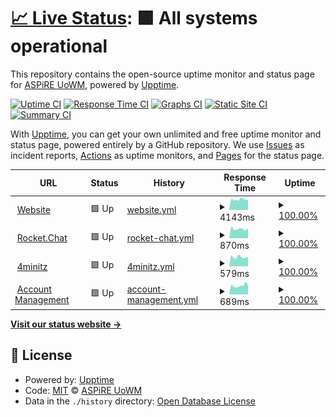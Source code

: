 # [📈 Live Status](https://aspire-uowm.github.io/status): <!--live status--> **🟩 All systems operational**

This repository contains the open-source uptime monitor and status page for [ASPiRE UoWM](https://aspire.uowm.gr), powered by [Upptime](https://github.com/upptime/upptime).

[![Uptime CI](https://github.com/aspire-uowm/status/workflows/Uptime%20CI/badge.svg)](https://github.com/aspire-uowm/status/actions?query=workflow%3A%22Uptime+CI%22)
[![Response Time CI](https://github.com/aspire-uowm/status/workflows/Response%20Time%20CI/badge.svg)](https://github.com/aspire-uowm/status/actions?query=workflow%3A%22Response+Time+CI%22)
[![Graphs CI](https://github.com/aspire-uowm/status/workflows/Graphs%20CI/badge.svg)](https://github.com/aspire-uowm/status/actions?query=workflow%3A%22Graphs+CI%22)
[![Static Site CI](https://github.com/aspire-uowm/status/workflows/Static%20Site%20CI/badge.svg)](https://github.com/aspire-uowm/status/actions?query=workflow%3A%22Static+Site+CI%22)
[![Summary CI](https://github.com/aspire-uowm/status/workflows/Summary%20CI/badge.svg)](https://github.com/aspire-uowm/status/actions?query=workflow%3A%22Summary+CI%22)

With [Upptime](https://upptime.js.org), you can get your own unlimited and free uptime monitor and status page, powered entirely by a GitHub repository. We use [Issues](https://github.com/aspire-uowm/status/issues) as incident reports, [Actions](https://github.com/aspire-uowm/status/actions) as uptime monitors, and [Pages](https://aspire-uowm.github.io/status) for the status page.

<!--start: status pages-->
<!-- This summary is generated by Upptime (https://github.com/upptime/upptime) -->
<!-- Do not edit this manually, your changes will be overwritten -->
<!-- prettier-ignore -->
| URL | Status | History | Response Time | Uptime |
| --- | ------ | ------- | ------------- | ------ |
| <img alt="" src="https://icons.duckduckgo.com/ip3/aspire.uowm.gr.ico" height="13"> [Website](https://aspire.uowm.gr) | 🟩 Up | [website.yml](https://github.com/aspire-uowm/status/commits/HEAD/history/website.yml) | <details><summary><img alt="Response time graph" src="./graphs/website/response-time-week.png" height="20"> 4143ms</summary><br><a href="https://status.aspirewm.eu/history/website"><img alt="Response time 4464" src="https://img.shields.io/endpoint?url=https%3A%2F%2Fraw.githubusercontent.com%2Faspire-uowm%2Fstatus%2FHEAD%2Fapi%2Fwebsite%2Fresponse-time.json"></a><br><a href="https://status.aspirewm.eu/history/website"><img alt="24-hour response time 4145" src="https://img.shields.io/endpoint?url=https%3A%2F%2Fraw.githubusercontent.com%2Faspire-uowm%2Fstatus%2FHEAD%2Fapi%2Fwebsite%2Fresponse-time-day.json"></a><br><a href="https://status.aspirewm.eu/history/website"><img alt="7-day response time 4143" src="https://img.shields.io/endpoint?url=https%3A%2F%2Fraw.githubusercontent.com%2Faspire-uowm%2Fstatus%2FHEAD%2Fapi%2Fwebsite%2Fresponse-time-week.json"></a><br><a href="https://status.aspirewm.eu/history/website"><img alt="30-day response time 4464" src="https://img.shields.io/endpoint?url=https%3A%2F%2Fraw.githubusercontent.com%2Faspire-uowm%2Fstatus%2FHEAD%2Fapi%2Fwebsite%2Fresponse-time-month.json"></a><br><a href="https://status.aspirewm.eu/history/website"><img alt="1-year response time 4464" src="https://img.shields.io/endpoint?url=https%3A%2F%2Fraw.githubusercontent.com%2Faspire-uowm%2Fstatus%2FHEAD%2Fapi%2Fwebsite%2Fresponse-time-year.json"></a></details> | <details><summary><a href="https://status.aspirewm.eu/history/website">100.00%</a></summary><a href="https://status.aspirewm.eu/history/website"><img alt="All-time uptime 99.74%" src="https://img.shields.io/endpoint?url=https%3A%2F%2Fraw.githubusercontent.com%2Faspire-uowm%2Fstatus%2FHEAD%2Fapi%2Fwebsite%2Fuptime.json"></a><br><a href="https://status.aspirewm.eu/history/website"><img alt="24-hour uptime 100.00%" src="https://img.shields.io/endpoint?url=https%3A%2F%2Fraw.githubusercontent.com%2Faspire-uowm%2Fstatus%2FHEAD%2Fapi%2Fwebsite%2Fuptime-day.json"></a><br><a href="https://status.aspirewm.eu/history/website"><img alt="7-day uptime 100.00%" src="https://img.shields.io/endpoint?url=https%3A%2F%2Fraw.githubusercontent.com%2Faspire-uowm%2Fstatus%2FHEAD%2Fapi%2Fwebsite%2Fuptime-week.json"></a><br><a href="https://status.aspirewm.eu/history/website"><img alt="30-day uptime 99.74%" src="https://img.shields.io/endpoint?url=https%3A%2F%2Fraw.githubusercontent.com%2Faspire-uowm%2Fstatus%2FHEAD%2Fapi%2Fwebsite%2Fuptime-month.json"></a><br><a href="https://status.aspirewm.eu/history/website"><img alt="1-year uptime 99.74%" src="https://img.shields.io/endpoint?url=https%3A%2F%2Fraw.githubusercontent.com%2Faspire-uowm%2Fstatus%2FHEAD%2Fapi%2Fwebsite%2Fuptime-year.json"></a></details>
| <img alt="" src="https://icons.duckduckgo.com/ip3/chat.aspirewm.eu.ico" height="13"> [Rocket.Chat](https://chat.aspirewm.eu) | 🟩 Up | [rocket-chat.yml](https://github.com/aspire-uowm/status/commits/HEAD/history/rocket-chat.yml) | <details><summary><img alt="Response time graph" src="./graphs/rocket-chat/response-time-week.png" height="20"> 870ms</summary><br><a href="https://status.aspirewm.eu/history/rocket-chat"><img alt="Response time 911" src="https://img.shields.io/endpoint?url=https%3A%2F%2Fraw.githubusercontent.com%2Faspire-uowm%2Fstatus%2FHEAD%2Fapi%2Frocket-chat%2Fresponse-time.json"></a><br><a href="https://status.aspirewm.eu/history/rocket-chat"><img alt="24-hour response time 832" src="https://img.shields.io/endpoint?url=https%3A%2F%2Fraw.githubusercontent.com%2Faspire-uowm%2Fstatus%2FHEAD%2Fapi%2Frocket-chat%2Fresponse-time-day.json"></a><br><a href="https://status.aspirewm.eu/history/rocket-chat"><img alt="7-day response time 870" src="https://img.shields.io/endpoint?url=https%3A%2F%2Fraw.githubusercontent.com%2Faspire-uowm%2Fstatus%2FHEAD%2Fapi%2Frocket-chat%2Fresponse-time-week.json"></a><br><a href="https://status.aspirewm.eu/history/rocket-chat"><img alt="30-day response time 911" src="https://img.shields.io/endpoint?url=https%3A%2F%2Fraw.githubusercontent.com%2Faspire-uowm%2Fstatus%2FHEAD%2Fapi%2Frocket-chat%2Fresponse-time-month.json"></a><br><a href="https://status.aspirewm.eu/history/rocket-chat"><img alt="1-year response time 911" src="https://img.shields.io/endpoint?url=https%3A%2F%2Fraw.githubusercontent.com%2Faspire-uowm%2Fstatus%2FHEAD%2Fapi%2Frocket-chat%2Fresponse-time-year.json"></a></details> | <details><summary><a href="https://status.aspirewm.eu/history/rocket-chat">100.00%</a></summary><a href="https://status.aspirewm.eu/history/rocket-chat"><img alt="All-time uptime 100.00%" src="https://img.shields.io/endpoint?url=https%3A%2F%2Fraw.githubusercontent.com%2Faspire-uowm%2Fstatus%2FHEAD%2Fapi%2Frocket-chat%2Fuptime.json"></a><br><a href="https://status.aspirewm.eu/history/rocket-chat"><img alt="24-hour uptime 100.00%" src="https://img.shields.io/endpoint?url=https%3A%2F%2Fraw.githubusercontent.com%2Faspire-uowm%2Fstatus%2FHEAD%2Fapi%2Frocket-chat%2Fuptime-day.json"></a><br><a href="https://status.aspirewm.eu/history/rocket-chat"><img alt="7-day uptime 100.00%" src="https://img.shields.io/endpoint?url=https%3A%2F%2Fraw.githubusercontent.com%2Faspire-uowm%2Fstatus%2FHEAD%2Fapi%2Frocket-chat%2Fuptime-week.json"></a><br><a href="https://status.aspirewm.eu/history/rocket-chat"><img alt="30-day uptime 100.00%" src="https://img.shields.io/endpoint?url=https%3A%2F%2Fraw.githubusercontent.com%2Faspire-uowm%2Fstatus%2FHEAD%2Fapi%2Frocket-chat%2Fuptime-month.json"></a><br><a href="https://status.aspirewm.eu/history/rocket-chat"><img alt="1-year uptime 100.00%" src="https://img.shields.io/endpoint?url=https%3A%2F%2Fraw.githubusercontent.com%2Faspire-uowm%2Fstatus%2FHEAD%2Fapi%2Frocket-chat%2Fuptime-year.json"></a></details>
| <img alt="" src="https://icons.duckduckgo.com/ip3/4minitz.aspirewm.eu.ico" height="13"> [4minitz](https://4minitz.aspirewm.eu) | 🟩 Up | [4minitz.yml](https://github.com/aspire-uowm/status/commits/HEAD/history/4minitz.yml) | <details><summary><img alt="Response time graph" src="./graphs/4minitz/response-time-week.png" height="20"> 579ms</summary><br><a href="https://status.aspirewm.eu/history/4minitz"><img alt="Response time 590" src="https://img.shields.io/endpoint?url=https%3A%2F%2Fraw.githubusercontent.com%2Faspire-uowm%2Fstatus%2FHEAD%2Fapi%2F4minitz%2Fresponse-time.json"></a><br><a href="https://status.aspirewm.eu/history/4minitz"><img alt="24-hour response time 548" src="https://img.shields.io/endpoint?url=https%3A%2F%2Fraw.githubusercontent.com%2Faspire-uowm%2Fstatus%2FHEAD%2Fapi%2F4minitz%2Fresponse-time-day.json"></a><br><a href="https://status.aspirewm.eu/history/4minitz"><img alt="7-day response time 579" src="https://img.shields.io/endpoint?url=https%3A%2F%2Fraw.githubusercontent.com%2Faspire-uowm%2Fstatus%2FHEAD%2Fapi%2F4minitz%2Fresponse-time-week.json"></a><br><a href="https://status.aspirewm.eu/history/4minitz"><img alt="30-day response time 590" src="https://img.shields.io/endpoint?url=https%3A%2F%2Fraw.githubusercontent.com%2Faspire-uowm%2Fstatus%2FHEAD%2Fapi%2F4minitz%2Fresponse-time-month.json"></a><br><a href="https://status.aspirewm.eu/history/4minitz"><img alt="1-year response time 590" src="https://img.shields.io/endpoint?url=https%3A%2F%2Fraw.githubusercontent.com%2Faspire-uowm%2Fstatus%2FHEAD%2Fapi%2F4minitz%2Fresponse-time-year.json"></a></details> | <details><summary><a href="https://status.aspirewm.eu/history/4minitz">100.00%</a></summary><a href="https://status.aspirewm.eu/history/4minitz"><img alt="All-time uptime 100.00%" src="https://img.shields.io/endpoint?url=https%3A%2F%2Fraw.githubusercontent.com%2Faspire-uowm%2Fstatus%2FHEAD%2Fapi%2F4minitz%2Fuptime.json"></a><br><a href="https://status.aspirewm.eu/history/4minitz"><img alt="24-hour uptime 100.00%" src="https://img.shields.io/endpoint?url=https%3A%2F%2Fraw.githubusercontent.com%2Faspire-uowm%2Fstatus%2FHEAD%2Fapi%2F4minitz%2Fuptime-day.json"></a><br><a href="https://status.aspirewm.eu/history/4minitz"><img alt="7-day uptime 100.00%" src="https://img.shields.io/endpoint?url=https%3A%2F%2Fraw.githubusercontent.com%2Faspire-uowm%2Fstatus%2FHEAD%2Fapi%2F4minitz%2Fuptime-week.json"></a><br><a href="https://status.aspirewm.eu/history/4minitz"><img alt="30-day uptime 100.00%" src="https://img.shields.io/endpoint?url=https%3A%2F%2Fraw.githubusercontent.com%2Faspire-uowm%2Fstatus%2FHEAD%2Fapi%2F4minitz%2Fuptime-month.json"></a><br><a href="https://status.aspirewm.eu/history/4minitz"><img alt="1-year uptime 100.00%" src="https://img.shields.io/endpoint?url=https%3A%2F%2Fraw.githubusercontent.com%2Faspire-uowm%2Fstatus%2FHEAD%2Fapi%2F4minitz%2Fuptime-year.json"></a></details>
| <img alt="" src="https://icons.duckduckgo.com/ip3/srv.aspire.uowm.gr.ico" height="13"> [Account Management](https://srv.aspire.uowm.gr/login/) | 🟩 Up | [account-management.yml](https://github.com/aspire-uowm/status/commits/HEAD/history/account-management.yml) | <details><summary><img alt="Response time graph" src="./graphs/account-management/response-time-week.png" height="20"> 689ms</summary><br><a href="https://status.aspirewm.eu/history/account-management"><img alt="Response time 723" src="https://img.shields.io/endpoint?url=https%3A%2F%2Fraw.githubusercontent.com%2Faspire-uowm%2Fstatus%2FHEAD%2Fapi%2Faccount-management%2Fresponse-time.json"></a><br><a href="https://status.aspirewm.eu/history/account-management"><img alt="24-hour response time 778" src="https://img.shields.io/endpoint?url=https%3A%2F%2Fraw.githubusercontent.com%2Faspire-uowm%2Fstatus%2FHEAD%2Fapi%2Faccount-management%2Fresponse-time-day.json"></a><br><a href="https://status.aspirewm.eu/history/account-management"><img alt="7-day response time 689" src="https://img.shields.io/endpoint?url=https%3A%2F%2Fraw.githubusercontent.com%2Faspire-uowm%2Fstatus%2FHEAD%2Fapi%2Faccount-management%2Fresponse-time-week.json"></a><br><a href="https://status.aspirewm.eu/history/account-management"><img alt="30-day response time 723" src="https://img.shields.io/endpoint?url=https%3A%2F%2Fraw.githubusercontent.com%2Faspire-uowm%2Fstatus%2FHEAD%2Fapi%2Faccount-management%2Fresponse-time-month.json"></a><br><a href="https://status.aspirewm.eu/history/account-management"><img alt="1-year response time 723" src="https://img.shields.io/endpoint?url=https%3A%2F%2Fraw.githubusercontent.com%2Faspire-uowm%2Fstatus%2FHEAD%2Fapi%2Faccount-management%2Fresponse-time-year.json"></a></details> | <details><summary><a href="https://status.aspirewm.eu/history/account-management">100.00%</a></summary><a href="https://status.aspirewm.eu/history/account-management"><img alt="All-time uptime 100.00%" src="https://img.shields.io/endpoint?url=https%3A%2F%2Fraw.githubusercontent.com%2Faspire-uowm%2Fstatus%2FHEAD%2Fapi%2Faccount-management%2Fuptime.json"></a><br><a href="https://status.aspirewm.eu/history/account-management"><img alt="24-hour uptime 100.00%" src="https://img.shields.io/endpoint?url=https%3A%2F%2Fraw.githubusercontent.com%2Faspire-uowm%2Fstatus%2FHEAD%2Fapi%2Faccount-management%2Fuptime-day.json"></a><br><a href="https://status.aspirewm.eu/history/account-management"><img alt="7-day uptime 100.00%" src="https://img.shields.io/endpoint?url=https%3A%2F%2Fraw.githubusercontent.com%2Faspire-uowm%2Fstatus%2FHEAD%2Fapi%2Faccount-management%2Fuptime-week.json"></a><br><a href="https://status.aspirewm.eu/history/account-management"><img alt="30-day uptime 100.00%" src="https://img.shields.io/endpoint?url=https%3A%2F%2Fraw.githubusercontent.com%2Faspire-uowm%2Fstatus%2FHEAD%2Fapi%2Faccount-management%2Fuptime-month.json"></a><br><a href="https://status.aspirewm.eu/history/account-management"><img alt="1-year uptime 100.00%" src="https://img.shields.io/endpoint?url=https%3A%2F%2Fraw.githubusercontent.com%2Faspire-uowm%2Fstatus%2FHEAD%2Fapi%2Faccount-management%2Fuptime-year.json"></a></details>

<!--end: status pages-->

[**Visit our status website →**](https://aspire-uowm.github.io/status)

## 📄 License

- Powered by: [Upptime](https://github.com/upptime/upptime)
- Code: [MIT](./LICENSE) © [ASPiRE UoWM](https://aspire.uowm.gr)
- Data in the `./history` directory: [Open Database License](https://opendatacommons.org/licenses/odbl/1-0/)
